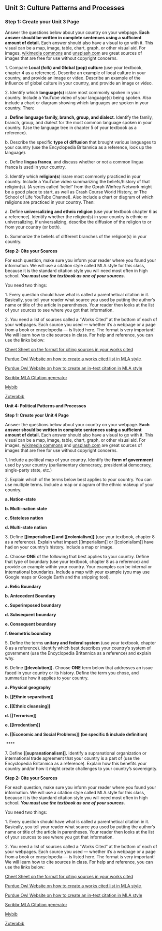 ## **Unit 3: Culture Patterns and Processes** 

### **Step 1: Create your Unit 3 Page** 

Answer the questions below about your country on your webpage. **Each answer should be written in complete sentences using a sufficient amount of detail.** Each answer should also have a visual to go with it. This visual can be a map, image, table, chart, graph, or other visual aid. For images, [wikimedia commons](https://commons.wikimedia.org/wiki/Main_Page) and [unsplash.com](https://unsplash.com/) are great sources of images that are free for use without copyright concerns.

1\. Compare **Local (folk) and Global (pop) culture** (use your textbook, chapter 4 as a reference). Describe an example of local culture in your country, and provide an image or video. Describe an example of the influence of global culture in your country, and provide an image or video. 




2\. Identify which **language(s)** is/are most commonly spoken in your country. Include a YouTube video of your language(s) being spoken. Also include a chart or diagram showing which languages are spoken in your country. Then: 
  
  a. **Define language family, branch, group, and dialect**. Identify the family, branch, group, and dialect for the most common language spoken in your country. (Use the language tree in chapter 5 of your textbook as a reference). 

  b. Describe the specific **type of diffusion** that brought various languages to your country (use the Encyclopedia Britannica as a reference, look up the language).

  c. Define **lingua franca**, and discuss whether or not a common lingua franca is used in your country. 





3\. Identify which **religion(s**) is/are most commonly practiced in your country. Include a YouTube video summarizing the beliefs/history of that religion(s). (A series called ‘belief’ from the Oprah Winfrey Network might be a good place to start, as well as Crash Course World History, or The School of Life YouTube Channel). Also include a chart or diagram of which religions are practiced in your country. Then: 

  a. Define **universalizing and ethnic religion** (use your textbook chapter 6 as a reference). Identify whether the religion(s) in your country is ethnic or universalizing. If universalizing, describe the diffusion of the religion to or from your country (or both).

  b. Summarize the beliefs of different branches of the religion(s) in your country.



**Step 2: Cite your Sources** 

For each question, make sure you inform your reader where you found your information. We will use a citation style called MLA style for this class, because it is the standard citation style you will need most often in high school. **_You must use the textbook as one of your sources._**

You need two things: 

1\. Every question should have what is called a parenthetical citation in it. Basically, you tell your reader what source you used by putting the author’s name or title of the article in parentheses. Your reader then looks at the list of your sources to see where you got that information. 

2\. You need a list of sources called a “Works Cited” at the bottom of each of your webpages. Each source you used — whether it’s a webpage or a page from a book or encyclopedia — is listed here. The format is very important! We will learn how to cite sources in class. For help and reference, you can use the links below: 

[Cheet Sheet on the format for citing sources in your works cited](https://www.easybib.com/wp-content/uploads/2017/11/new-piktochart_23336931.png)

[Purdue Owl Website on how to create a works cited list in MLA style ](https://owl.purdue.edu/owl/research_and_citation/mla_style/mla_formatting_and_style_guide/mla_formatting_and_style_guide.html)

[Purdue Owl Website on how to create an in-text citation in MLA style](https://owl.purdue.edu/owl/research_and_citation/mla_style/mla_formatting_and_style_guide/mla_formatting_and_style_guide.html)

[Scribbr MLA Citation generator](https://www.scribbr.com/mla-citation-generator/)

[Mybib](https://www.mybib.com/#/projects/Ky6bAD/citations)

[Zoterobib](https://zbib.org/)

**Unit 4: Political Patterns and Processes** 

**Step 1: Create your Unit 4 Page** 

Answer the questions below about your country on your webpage. **Each answer should be written in complete sentences using a sufficient amount of detail.** Each answer should also have a visual to go with it. This visual can be a map, image, table, chart, graph, or other visual aid. For images, [wikimedia commons](https://commons.wikimedia.org/wiki/Main_Page) and [unsplash.com](https://unsplash.com/) are great sources of images that are free for use without copyright concerns.

1\. Include a political map of your country. Identify the **form of government** used by your country (parliamentary democracy, presidential democracy, single-party state, etc.) 

2\. Explain which of the terms below best applies to your country. You can use multiple terms. Include a map or diagram of the ethnic makeup of your country. 

**a. Nation-state** 

**b. Multi-nation state** 

**c. Stateless nation** 

**d. Multi-state nation** 

3\. Define **[[imperialism]] and [[colonialism]]** (use your textbook, chapter 8 as a reference). Explain what impact [[imperialism]] or [[colonialism]] have had on your country’s history. Include a map or image. 

4\. Choose **ONE** of the following that best applies to your country. Define that type of boundary (use your textbook, chapter 8 as a reference) and provide an example within your country. Your examples can be internal or international boundaries. Include a map with your example (you may use Google maps or Google Earth and the snipping tool). 

**a. Relic Boundary** 

**b. Antecedent Boundary** 

**c. Superimposed boundary** 

**d. Subsequent boundary** 

**e. Consequent boundary** 

**f. Geometric boundary** 

5\. Define the terms **unitary and federal system** (use your textbook, chapter 8 as a reference). Identify which best describes your country’s system of government (use the Encyclopedia Britannica as a reference) and explain why.

6\. Define **[[devolution]].** Choose **ONE** term below that addresses an issue faced in your country or its history. Define the term you chose, and summarize how it applies to your country. 

**a. Physical geography**

**b. [[Ethnic separatism]]** 

**c. [[Ethnic cleansing]]** 

**d. [[Terrorism]]**

**e. [[Irredentism]]**

**e. [[Economic and Social Problems]] (be specific & include definition)**

 ****

7\. Define **[[supranationalism]].** Identify a supranational organization or international trade agreement that your country is a part of (use the Encyclopedia Britannica as a reference). Explain how this benefits your country and/or how it might create challenges to your country’s sovereignty.

**Step 2: Cite your Sources** 

For each question, make sure you inform your reader where you found your information. We will use a citation style called MLA style for this class, because it is the standard citation style you will need most often in high school. **_You must use the textbook as one of your sources._**

You need two things: 

1\. Every question should have what is called a parenthetical citation in it. Basically, you tell your reader what source you used by putting the author’s name or title of the article in parentheses. Your reader then looks at the list of your sources to see where you got that information. 

2\. You need a list of sources called a “Works Cited” at the bottom of each of your webpages. Each source you used — whether it’s a webpage or a page from a book or encyclopedia — is listed here. The format is very important! We will learn how to cite sources in class. For help and reference, you can use the links below: 

[Cheet Sheet on the format for citing sources in your works cited](https://www.easybib.com/wp-content/uploads/2017/11/new-piktochart_23336931.png)

[Purdue Owl Website on how to create a works cited list in MLA style ](https://owl.purdue.edu/owl/research_and_citation/mla_style/mla_formatting_and_style_guide/mla_formatting_and_style_guide.html)

[Purdue Owl Website on how to create an in-text citation in MLA style](https://owl.purdue.edu/owl/research_and_citation/mla_style/mla_formatting_and_style_guide/mla_formatting_and_style_guide.html)

[Scribbr MLA Citation generator](https://www.scribbr.com/mla-citation-generator/)

[Mybib](https://www.mybib.com/#/projects/Ky6bAD/citations)

[Zoterobib](https://zbib.org/)
